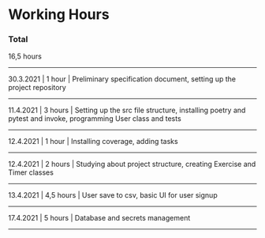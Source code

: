 # Working Hours

### Total

16,5 hours

---

30.3.2021 | 1 hour | Preliminary specification document, setting up the project repository

---

11.4.2021 | 3 hours | Setting up the src file structure, installing poetry and pytest and invoke, programming User class and tests

---

12.4.2021 | 1 hour | Installing coverage, adding tasks

---

12.4.2021 | 2 hours | Studying about project structure, creating Exercise and Timer classes

---

13.4.2021 | 4,5 hours | User save to csv, basic UI for user signup

---

17.4.2021 | 5 hours | Database and secrets management

---
